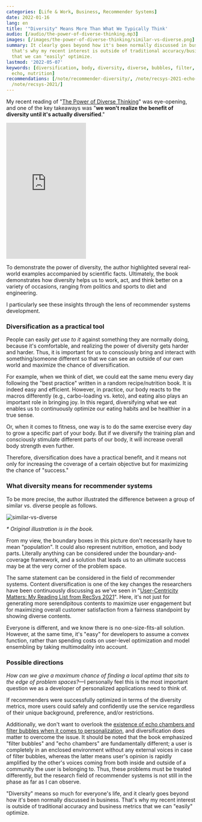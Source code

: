 ```yaml
---
categories: [Life & Work, Business, Recommender Systems]
date: 2022-01-16
lang: en
title: '"Diversity" Means More Than What We Typically Think'
audio: [/audio/the-power-of-diverse-thinking.mp3]
images: [/images/the-power-of-diverse-thinking/similar-vs-diverse.png]
summary: It clearly goes beyond how it's been normally discussed in business, and
  that's why my recent interest is outside of traditional accuracy/business metrics
  that we can "easily" optimize.
lastmod: '2022-05-07'
keywords: [diversification, body, diversity, diverse, bubbles, filter, user, chambers,
  echo, nutrition]
recommendations: [/note/recommender-diversity/, /note/recsys-2021-echo-chambers-and-filter-bubbles/,
  /note/recsys-2021/]
---
```


My recent reading of "[The Power of Diverse Thinking](https://www.amazon.com/Rebel-Ideas-Power-Diverse-Thinking-ebook/dp/B088DRDNN5/)" was eye-opening, and one of the key takeaways was "**we won't realize the benefit of diversity until it's actually diversified**."

<iframe type="text/html" width="212" height="362" frameborder="0" allowfullscreen style="max-width:100%" src="https://read.amazon.ca/kp/card?asin=B088DRDNN5&preview=newtab&linkCode=kpe&ref_=cm_sw_r_kb_dp_3FS8J0EH7PR289WC6HSP&hideBuy=true&hideShare=true" ></iframe>

To demonstrate the power of diversity, the author highlighted several real-world examples accompanied by scientific facts.  Ultimately, the book demonstrates how diversity helps us to work, act, and think better on a variety of occasions, ranging from politics and sports to diet and engineering.

I particularly see these insights through the lens of recommender systems development.

### Diversification as a practical tool

People can easily *get use to it* against something they are normally doing, because it's comfortable, and realizing the power of diversity gets harder and harder. Thus, it is important for us to consciously bring and interact with something/someone different so that we can see an outside of our own world and maximize the chance of diversification.

For example, when we think of diet, we could eat the same menu every day following the "best practice" written in a random recipe/nutrition book. It is indeed easy and efficient. However, in practice, our body reacts to the macros differently (e.g., carbo-loading vs. keto), and eating also plays an important role in bringing joy. In this regard, diversifying what we eat enables us to continuously optimize our eating habits and be healthier in a true sense.

Or, when it comes to fitness, one way is to do the same exercise every day to grow a specific part of your body. But if we diversify the training plan and consciously stimulate different parts of our body, it will increase overall body strength even further.

Therefore, diversification does have a practical benefit, and it means not only for increasing the coverage of a certain objective but for maximizing the chance of "success."

### What diversity means for recommender systems

To be more precise, the author illustrated the difference between a group of similar vs. diverse people as follows.

![similar-vs-diverse](/images/the-power-of-diverse-thinking/similar-vs-diverse.png)

_\* Original illustration is in the book._

From my view, the boundary boxes in this picture don't necessarily have to mean "population". It could also represent nutrition, emotion, and body parts. Literally anything can be considered under the boundary-and-coverage framework, and a solution that leads us to an ultimate success may be at the very corner of the problem space.

The same statement can be considered in the field of recommender systems. Content diversification is one of the key changes the researchers have been continuously discussing as we've seen in "[User-Centricity Matters: My Reading List from RecSys 2021](/note/recsys-2021/)". Here, it's not just for generating more serendipitous contents to maximize user engagement but for maximizing overall customer satisfaction from a fairness standpoint by showing diverse contents.

Everyone is different, and we know there is no one-size-fits-all solution. However, at the same time, it's "easy" for developers to assume a convex function, rather than spending costs on user-level optimization and model ensembling by taking multimodality into account.

### Possible directions

*How can we give a maximum chance of finding a local optima that sits to the edge of problem spaces?*&mdash;I personally feel this is the most important question we as a developer of personalized applications need to think of.

If recommenders were successfully optimized in terms of the diversity metrics, more users could safely and confidently use the service regardless of their unique background, preference, and/or restrictions.

Additionally, we don't want to overlook the [existence of echo chambers and filter bubbles when it comes to personalization](/note/recsys-2021-echo-chambers-and-filter-bubbles/), and diversification does matter to overcome the issue. It should be noted that the book emphasized "filter bubbles" and "echo chambers" are fundamentally different; a user is completely in an enclosed environment without any external voices in case of filter bubbles, whereas the latter means user's opinion is rapidly amplified by the other's voices coming from both inside and outside of a community the user is belonging to. Thus, these problems must be treated differently, but the research field of recommender systems is not still in the phase as far as I can observe.

"Diversity" means so much for everyone's life, and it clearly goes beyond how it's been normally discussed in business. That's why my recent interest is outside of traditional accuracy and business metrics that we can "easily" optimize.

